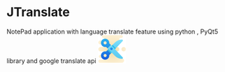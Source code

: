 # JTranslate
 NotePad application with language translate feature using python , PyQt5 library and google translate api
![alt text](https://github.com/joseph-benoy/JTranslate/blob/master/cut.png)
